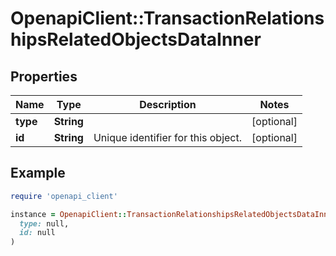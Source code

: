 # OpenapiClient::TransactionRelationshipsRelatedObjectsDataInner

## Properties

| Name | Type | Description | Notes |
| ---- | ---- | ----------- | ----- |
| **type** | **String** |  | [optional] |
| **id** | **String** | Unique identifier for this object. | [optional] |

## Example

```ruby
require 'openapi_client'

instance = OpenapiClient::TransactionRelationshipsRelatedObjectsDataInner.new(
  type: null,
  id: null
)
```

